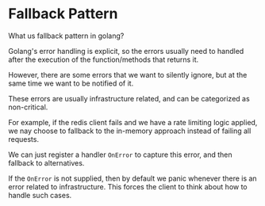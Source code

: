 # Fallback Pattern

What us fallback pattern in golang?

Golang's error handling is explicit, so the errors usually need to handled after the execution of the function/methods that returns it.

However, there are some errors that we want to silently ignore, but at the same time we want to be notified of it.

These errors are usually infrastructure related, and can be categorized as non-critical.

For example, if the redis client fails and we have a rate limiting logic applied, we nay choose to fallback to the in-memory approach instead of failing all requests.


We can just register a handler `OnError` to capture this error, and then fallback to alternatives.

If the `OnError` is not supplied, then by default we panic whenever there is an error related to infrastructure. This forces the client to think about how to handle such cases.
